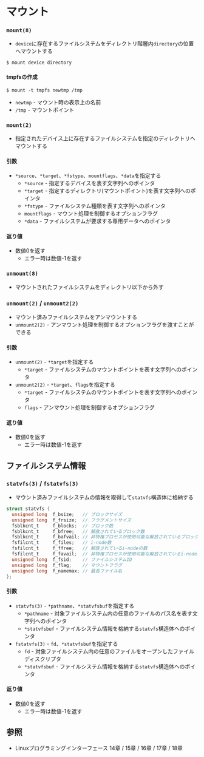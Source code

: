 # マウント
### `mount(8)`
- `device`に存在するファイルシステムをディレクトリ階層内`directory`の位置へマウントする
```
$ mount device directory
```

#### tmpfsの作成
```
$ mount -t tmpfs newtmp /tmp
```
- `newtmp` - マウント時の表示上の名前
- `/tmp` - マウントポイント

### `mount(2)`
- 指定されたデバイス上に存在するファイルシステムを指定のディレクトリへマウントする

#### 引数
- `*source`、`*target`、`*fstype`、`mountflags`、`*data`を指定する
  - `*source` - 指定するデバイスを表す文字列へのポインタ
  - `*target` - 指定するディレクトリ(マウントポイント)を表す文字列へのポインタ
  - `*fstype` - ファイルシステム種類を表す文字列へのポインタ
  - `mountflags` - マウント処理を制御するオプションフラグ
  - `*data` - ファイルシステムが要求する専用データへのポインタ

#### 返り値
- 数値0を返す
  - エラー時は数値-1を返す

### `unmount(8)`
- マウントされたファイルシステムをディレクトリ以下から外す

### `unmount(2)` / `unmount2(2)`
- マウント済みファイルシステムをアンマウントする
- `unmount2(2)` - アンマウント処理を制御するオプションフラグを渡すことができる

#### 引数
- `unmount(2)` - `*target`を指定する
  - `*target` - ファイルシステムのマウントポイントを表す文字列へのポインタ
- `unmount2(2)` - `*target`、`flags`を指定する
  - `*target` - ファイルシステムのマウントポイントを表す文字列へのポインタ
  - `flags` - アンマウント処理を制御するオプションフラグ

#### 返り値
- 数値0を返す
  - エラー時は数値-1を返す

## ファイルシステム情報
### `statvfs(3)` / `fstatvfs(3)`
- マウント済みファイルシステムの情報を取得して`statvfs`構造体に格納する
```c
struct statvfs {
  unsigned long  f_bsize;   // ブロックサイズ
  unsigned long  f_frsize;  // フラグメントサイズ
  fsblkcnt_t     f_blocks;  // ブロック数
  fsblkcnt_t     f_bfree;   // 解放されているブロック数
  fsblkcnt_t     f_bafvail; // 非特権プロセスが使用可能な解放されているブロック数
  fsfilcnt_t     f_files;   // i-node数
  fsfilcnt_t     f_ffree;   // 解放されているi-nodeの数
  fsfilcnt_t     f_favail;  // 非特権プロセスが使用可能な解放されているi-node数
  unsigned long  f_fsid;    // ファイルシステムID
  unsigned long  f_flag;    // マウントフラグ
  unsigned long  f_namemax; // 最長ファイル名
};
```

#### 引数
- `statvfs(3)` - `*pathname`、`*statvfsbuf`を指定する
  - `*pathname` - 対象ファイルシステム内の任意のファイルのパス名を表す文字列へのポインタ
  - `*statvfsbuf` - ファイルシステム情報を格納する`statvfs`構造体へのポインタ
- `fstatvfs(3)` - `fd`、`*statvfsbuf`を指定する
  - `fd` - 対象ファイルシステム内の任意のファイルをオープンしたファイルディスクリプタ
  - `*statvfsbuf` - ファイルシステム情報を格納する`statvfs`構造体へのポインタ

#### 返り値
- 数値0を返す
  - エラー時は数値-1を返す

## 参照
- Linuxプログラミングインターフェース 14章 / 15章 / 16章 / 17章 / 18章
